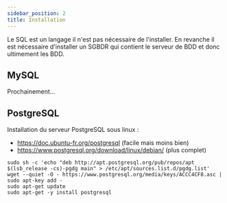 ```yaml
---
sidebar_position: 2
title: Installation
---
```


Le SQL est un langage il n'est pas nécessaire de l'installer. En revanche il est nécessaire d'installer un SGBDR qui contient le serveur de BDD et donc ultimement les BDD.

## MySQL

Prochainement...

## PostgreSQL

Installation du serveur PostgreSQL sous linux :

* https://doc.ubuntu-fr.org/postgresql (facile mais moins bien)
* https://www.postgresql.org/download/linux/debian/ (plus complet)

```shell title="extrait second site"
sudo sh -c 'echo "deb http://apt.postgresql.org/pub/repos/apt $(lsb_release -cs)-pgdg main" > /etc/apt/sources.list.d/pgdg.list'
wget --quiet -O - https://www.postgresql.org/media/keys/ACCC4CF8.asc | sudo apt-key add -
sudo apt-get update
sudo apt-get -y install postgresql
```
